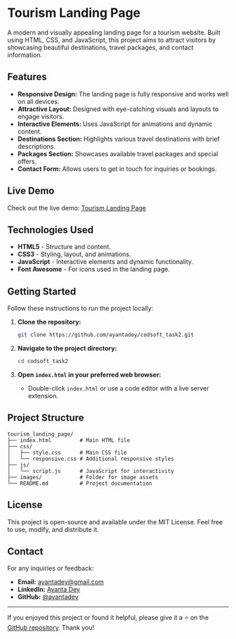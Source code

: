 # Tourism Landing Page

A modern and visually appealing landing page for a tourism website. Built using HTML, CSS, and JavaScript, this project aims to attract visitors by showcasing beautiful destinations, travel packages, and contact information.

## Features

- **Responsive Design:** The landing page is fully responsive and works well on all devices.
- **Attractive Layout:** Designed with eye-catching visuals and layouts to engage visitors.
- **Interactive Elements:** Uses JavaScript for animations and dynamic content.
- **Destinations Section:** Highlights various travel destinations with brief descriptions.
- **Packages Section:** Showcases available travel packages and special offers.
- **Contact Form:** Allows users to get in touch for inquiries or bookings.

## Live Demo

Check out the live demo: [Tourism Landing Page](https://ayantadey.github.io/codsoft_task2/)

## Technologies Used

- **HTML5** - Structure and content.
- **CSS3** - Styling, layout, and animations.
- **JavaScript** - Interactive elements and dynamic functionality.
- **Font Awesome** - For icons used in the landing page.

## Getting Started

Follow these instructions to run the project locally:

1. **Clone the repository:**
   ```bash
   git clone https://github.com/ayantadey/codsoft_task2.git
   ```

2. **Navigate to the project directory:**
   ```bash
   cd codsoft_task2
   ```

3. **Open `index.html` in your preferred web browser:**
   - Double-click `index.html` or use a code editor with a live server extension.

## Project Structure

```plaintext
tourism_landing_page/
├── index.html         # Main HTML file
├── css/
│   ├── style.css      # Main CSS file
│   └── responsive.css # Additional responsive styles
├── js/
│   └── script.js      # JavaScript for interactivity
├── images/            # Folder for image assets
└── README.md          # Project documentation
```

## License

This project is open-source and available under the MIT License. Feel free to use, modify, and distribute it.

## Contact

For any inquiries or feedback:
- **Email:** [ayantadey@gmail.com](mailto:ayantadey@gmail.com)
- **LinkedIn:** [Ayanta Dey](https://www.linkedin.com/in/ayanta-dey-52573132b/)
- **GitHub:** [@ayantadey](https://github.com/ayantadey)

---

If you enjoyed this project or found it helpful, please give it a ⭐ on the [GitHub repository](https://github.com/ayantadey/codsoft_task2). Thank you!

